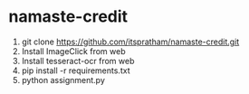 # namaste-credit
1. git clone https://github.com/itspratham/namaste-credit.git
2. Install ImageClick from web
3. Install tesseract-ocr from web
4. pip install -r requirements.txt
5. python assignment.py
